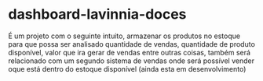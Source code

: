 # dashboard-lavinnia-doces
É um projeto com o seguinte intuito, armazenar os produtos no estoque para que possa ser analisado quantidade de vendas, quantidade de produto disponível, valor que ira gerar de vendas entre outras coisas, também será relacionado com um segundo sistema de vendas onde será possível vender oque está dentro do estoque disponível (ainda esta em desenvolvimento)
